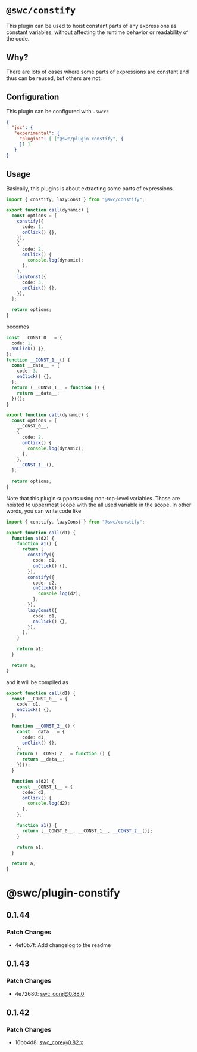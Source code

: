 # `@swc/constify`

This plugin can be used to hoist constant parts of any expressions as constant variables, without affecting the runtime behavior or readability of the code.

## Why?

There are lots of cases where some parts of expressions are constant and thus can be reused, but others are not.

## Configuration

This plugin can be configured with `.swcrc`

```json
{
  "jsc": {
   "experimental": {
     "plugins": [ ["@swc/plugin-constify", {
     }] ]
   }
}
```

## Usage

Basically, this plugins is about extracting some parts of expressions.

```ts
import { constify, lazyConst } from "@swc/constify";

export function call(dynamic) {
  const options = [
    constify({
      code: 1,
      onClick() {},
    }),
    {
      code: 2,
      onClick() {
        console.log(dynamic);
      },
    },
    lazyConst({
      code: 3,
      onClick() {},
    }),
  ];

  return options;
}
```

becomes

```ts
const __CONST_0__ = {
  code: 1,
  onClick() {},
};
function __CONST_1__() {
  const __data__ = {
    code: 3,
    onClick() {},
  };
  return (__CONST_1__ = function () {
    return __data__;
  })();
}

export function call(dynamic) {
  const options = [
    __CONST_0__,
    {
      code: 2,
      onClick() {
        console.log(dynamic);
      },
    },
    __CONST_1__(),
  ];

  return options;
}
```

Note that this plugin supports using non-top-level variables. Those are hoisted to uppermost scope with the all used variable in the scope.
In other words, you can write code like

```ts
import { constify, lazyConst } from "@swc/constify";

export function call(d1) {
  function a(d2) {
    function a1() {
      return [
        constify({
          code: d1,
          onClick() {},
        }),
        constify({
          code: d2,
          onClick() {
            console.log(d2);
          },
        }),
        lazyConst({
          code: d1,
          onClick() {},
        }),
      ];
    }

    return a1;
  }

  return a;
}
```

and it will be compiled as

```ts
export function call(d1) {
  const __CONST_0__ = {
    code: d1,
    onClick() {},
  };

  function __CONST_2__() {
    const __data__ = {
      code: d1,
      onClick() {},
    };
    return (__CONST_2__ = function () {
      return __data__;
    })();
  }

  function a(d2) {
    const __CONST_1__ = {
      code: d2,
      onClick() {
        console.log(d2);
      },
    };

    function a1() {
      return [__CONST_0__, __CONST_1__, __CONST_2__()];
    }

    return a1;
  }

  return a;
}
```

# @swc/plugin-constify

## 0.1.44

### Patch Changes

- 4ef0b7f: Add changelog to the readme

## 0.1.43

### Patch Changes

- 4e72680: swc_core@0.88.0

## 0.1.42

### Patch Changes

- 16bb4d8: swc_core@0.82.x
